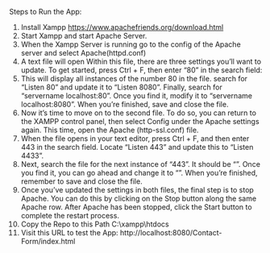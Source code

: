 Steps to Run the App:
1. Install Xampp https://www.apachefriends.org/download.html
2. Start Xampp and start Apache Server.
3. When the Xampp Server is running go to the config of the Apache server and select Apache(httpd.conf)
4. A text file will open Within this file, there are three settings you’ll want to update. To get started, press Ctrl + F, then enter “80” in the search field:
5. This will display all instances of the number 80 in the file. search for “Listen 80” and update it to “Listen 8080”. Finally, search for “servername localhost:80”. Once you find it, modify it to “servername localhost:8080”. When you’re finished, save and close the file.
6. Now it’s time to move on to the second file. To do so, you can return to the XAMPP control panel, then select Config under the Apache settings again. This time, open the Apache (http-ssl.conf) file.
7. When the file opens in your text editor, press Ctrl + F, and then enter 443 in the search field. Locate “Listen 443” and update this to “Listen 4433”.
8. Next, search the file for the next instance of “443”. It should be “<VirtualHost _default_:443>”. Once you find it, you can go ahead and change it to “<VirtualHost _default_:4433>”. When you’re finished, remember to save and close the file.
9. Once you’ve updated the settings in both files, the final step is to stop Apache. You can do this by clicking on the Stop button along the same Apache row. After Apache has been stopped, click the Start button to complete the restart process.
10. Copy the Repo to this Path C:\xampp\htdocs
11. Visit this URL to test the App: http://localhost:8080/Contact-Form/index.html